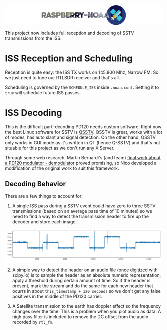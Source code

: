 ![Raspberry NOAA](../assets/header_1600.png)

This project now includes full reception and decoding of SSTV transmissions from the ISS.

# ISS Reception and Scheduling

Reception is quite easy: the ISS TX works on 145.800 Mhz, Narrow FM. So we just need to tune our RTLSDR receiver and that's all.

Scheduling is governed by the `SCHEDULE_ISS` inside `.noaa.conf`. Setting it to `true` will schedule future ISS passes.

# ISS Decoding

This is the difficult part: decoding PD120 needs custom software. Right now the best Linux software for SSTV is
[QSSTV](http://users.telenet.be/on4qz/qsstv/index.html). QSSTV is great, works with a lot of modes, has auto slant and signal
detection. On the other hand, QSSTV only works in GUI mode as it's written in QT (hence Q-SSTV) and that's not situable for this
project as we don't run any X Server.

Through some web research, Martin Bernardi's (and team)
[final work about a PD120 modulator - demodulator](https://github.com/martinber/rtlsdr_sstv) proved promising, so Nico developed
a modification of the original work to suit this framework.

## Decoding Behavior

There are a few things to account for:

1. A single ISS pass during a SSTV event could have zero to three SSTV transmissions (based on an average pass time of 10 minutes)
so we need to find a way to detect the transmission header to fire up the decoder and store each image.

![PD 120 header](../assets/pd120_header.png)

2. A simple way to detect the header on an audio file (once digitized with scipy.io) is to sample the header as an absolute
numeric representation, apply a threshold during certain amount of time. So if the header is present, mark the stream and do
the same for each new header that ocurrs in about `this_timestamp + 120 seconds` so we don't get any false positives in the
middle of the PD120 carrier.

3. A Satellite transmission to the earth has doppler effect so the frequency changes over the time. This is a problem when you plot
audio as data. A high pass filter is included to remove the DC offset from the audio recorded by `rtl_fm`.
